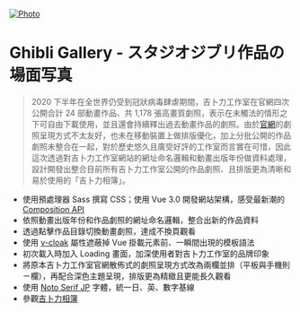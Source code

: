 [![Photo](https://cdn.dribbble.com/users/3800131/screenshots/14489502/media/e740658dea07f7e82afa9e88d4dd880a.png)](https://dribbble.com/raychangdesign)

# Ghibli Gallery - スタジオジブリ作品の場面写真

> 2020 下半年在全世界仍受到冠狀病毒肆虐期間，吉卜力工作室在官網四次公開合計 24 部動畫作品、共 1,178 張高畫質劇照，表示在未觸法的情形之下可自由下載使用，並且還會持續釋出過去動畫作品的劇照。由於[官網](https://www.ghibli.jp/info/013409/)的劇照呈現方式不太友好，也未在移動裝置上做排版優化，加上分批公開的作品劇照未整合在一起，對於歷史悠久且廣受好評的工作室而言實在可惜，因此這次透過對吉卜力工作室網站的網址命名邏輯和動畫出版年份做資料處理，設計開發出整合目前所有吉卜力工作室公開的作品劇照、且排版更為清晰和易於使用的「吉卜力相簿」。

- 使用預處理器 Sass 撰寫 CSS；使用 Vue 3.0 開發網站架構，感受最新潮的 [Composition API](https://composition-api.vuejs.org/#logic-reuse-code-organization)
- 依照動畫出版年份和作品劇照的網址命名邏輯，整合出新的作品資料
- 透過點擊作品目錄切換動畫劇照，達成不換頁觀看
- 使用 [v-cloak](https://v3.vuejs.org/api/directives.html#v-cloak) 屬性遮蔽掉 Vue 掛載元素前、一瞬間出現的模板語法
- 初次載入時加入 Loading 畫面，加深使用者對吉卜力工作室的品牌印象
- 將原本吉卜力工作室官網散佈式的劇照呈現方式改為兩欄並排（平板與手機則ㄧ欄），再配合深色主題呈現，排版更為精緻且更能長久觀看
- 使用 [Noto Serif JP](https://fonts.google.com/specimen/Noto+Serif+JP) 字體，統一日、英、數字基線
- 參觀[吉卜力相簿](https://rayc2045.github.io/ghibli-gallery/)
